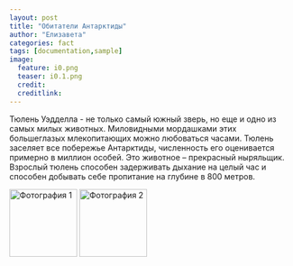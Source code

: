```yaml
---
layout: post
title: "Обитатели Антарктиды"
author: "Елизавета"
categories: fact
tags: [documentation,sample]
image:
  feature: i0.png
  teaser: i0.1.png
  credit:
  creditlink:
---
```


Тюлень Уэдделла - не только самый южный зверь, но еще и одно из самых милых животных. Миловидными мордашками этих большеглазых млекопитающих можно любоваться часами. Тюлень заселяет все побережье Антарктиды, численность его оценивается примерно в миллион особей. Это животное – прекрасный ныряльщик. Взрослый тюлень способен задерживать дыхание на целый час и способен добывать себе пропитание на глубине в 800 метров.
  <p>
    <img src="i1.jpg" alt="Фотография 1" width="120" height="120">
    <img src="i2.jpg" alt="Фотография 2" width="120" height="120">
  </p>